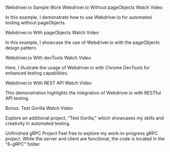 Webdriver.io Sample Work
Webdriver.io Without pageObjects
Watch Video

In this example, I demonstrate how to use Webdriver.io for automated testing without pageObjects.

Webdriver.io With pageObjects
Watch Video

In this example, I showcase the use of Webdriver.io with the pageObjects design pattern.

Webdriver.io With devTools
Watch Video

Here, I illustrate the usage of Webdriver.io with Chrome DevTools for enhanced testing capabilities.

Webdriver.io With REST API
Watch Video

This demonstration highlights the integration of Webdriver.io with RESTful API testing.

Bonus: Test Gorilla
Watch Video

Explore an additional project, "Test Gorilla," which showcases my skills and creativity in automated testing.

Unfinished gRPC Project
Feel free to explore my work-in-progress gRPC project. While the server and client are functional, the code is located in the "6-gRPC" folder.
